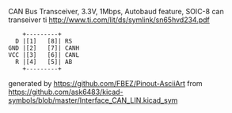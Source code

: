 CAN Bus Transceiver, 3.3V, 1Mbps, Autobaud feature, SOIC-8
can transeiver ti
http://www.ti.com/lit/ds/symlink/sn65hvd234.pdf


	    +---------+
	  D |[1]   [8]| RS
	GND |[2]   [7]| CANH
	VCC |[3]   [6]| CANL
	  R |[4]   [5]| AB
	    +---------+


generated by https://github.com/FBEZ/Pinout-AsciiArt from https://github.com/ask6483/kicad-symbols/blob/master/Interface_CAN_LIN.kicad_sym